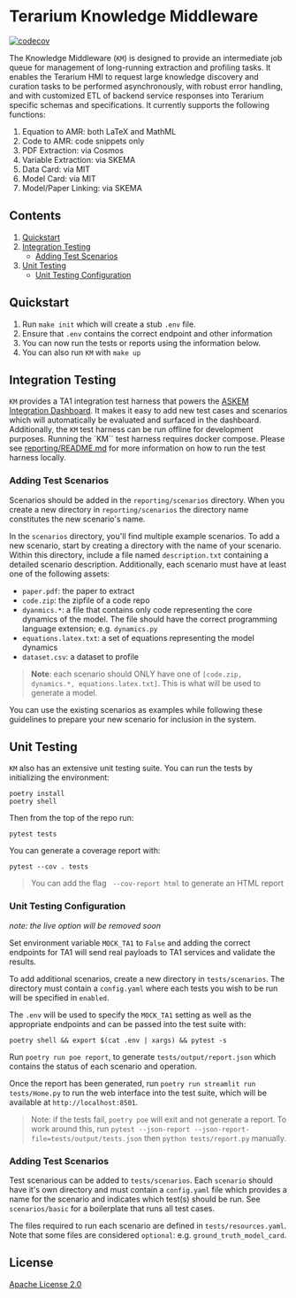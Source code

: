 # Terarium Knowledge Middleware

[![codecov](https://codecov.io/github/DARPA-ASKEM/knowledge-middleware/branch/main/graph/badge.svg?token=XEARJHESHY)](https://codecov.io/github/DARPA-ASKEM/knowledge-middleware)

The Knowledge Middleware (`KM`) is designed to provide an intermediate job queue for management of long-running extraction and profiling tasks. It enables the Terarium HMI to request large knowledge discovery and curation tasks to be performed asynchronously, with robust error handling, and with customized ETL of backend service responses into Terarium specific schemas and specifications. It currently supports the following functions:

1. Equation to AMR: both LaTeX and MathML
2. Code to AMR: code snippets only
3. PDF Extraction: via Cosmos
4. Variable Extraction: via SKEMA
5. Data Card: via MIT
6. Model Card: via MIT
7. Model/Paper Linking: via SKEMA

## Contents

1. [Quickstart](#quickstart)
2. [Integration Testing](#integration-testing)
    - [Adding Test Scenarios](#adding-test-scenarios)
3. [Unit Testing](#unit-testing)
    - [Unit Testing Configuration](#unit-testing-configuration)

## Quickstart

1. Run `make init` which will create a stub `.env` file. 
2. Ensure that `.env` contains the correct endpoint and other information 
3. You can now run the tests or reports using the information below.
4. You can also run `KM` with `make up`

## Integration Testing
`KM` provides a TA1 integration test harness that powers the [ASKEM Integration Dashboard](https://integration-dashboard.terarium.ai). It makes it easy to add new test cases and scenarios which will automatically be evaluated and surfaced in the dashboard. Additionally, the `KM` test harness can be run offline for development purposes. Running the `KM`` test harness requires docker compose. Please see [reporting/README.md](./reporting/README.md) for more information on how to run the test harness locally.

### Adding Test Scenarios
Scenarios should be added in the `reporting/scenarios` directory. When you create a new directory in `reporting/scenarios` the directory name constitutes the new scenario's name.

In the `scenarios` directory, you'll find multiple example scenarios. To add a new scenario, start by creating a directory with the name of your scenario. Within this directory, include a file named `description.txt` containing a detailed scenario description. Additionally, each scenario must have at least one of the following assets: 

* `paper.pdf`: the paper to extract 
* `code.zip`: the zipfile of a code repo
* `dyanmics.*`: a file that contains only code representing the core dynamics of the model. The file should have the correct programming language extension; e.g. `dynamics.py`
* `equations.latex.txt`: a set of equations representing the model dynamics
* `dataset.csv`: a dataset to profile

> **Note**: each scenario should ONLY have one of `[code.zip, dynamics.*, equations.latex.txt]`. This is what will be used to generate a model.

You can use the existing scenarios as examples while following these guidelines to prepare your new scenario for inclusion in the system.


## Unit Testing
`KM` also has an extensive unit testing suite. You can run the tests by initializing the environment:

```
poetry install
poetry shell
```

Then from the top of the repo run:

```
pytest tests
```

You can generate a coverage report with:

```
pytest --cov . tests
```

> You can add the flag ` --cov-report html` to generate an HTML report

### Unit Testing Configuration
*note: the live option will be removed soon*

Set environment variable `MOCK_TA1` to `False` and adding the correct endpoints for TA1 will send real payloads to TA1 services and validate the results.

To add additional scenarios, create a new directory in `tests/scenarios`. The directory must contain a `config.yaml` where each tests you wish to be run
will be specified in `enabled`. 

The `.env` will be used to specify the `MOCK_TA1` setting as well as the appropriate endpoints and can be passed into the test suite with:
```
poetry shell && export $(cat .env | xargs) && pytest -s
```

Run `poetry run poe report`, to generate `tests/output/report.json` which contains the status of each scenario and operation.

Once the report has been generated, run `poetry run streamlit run tests/Home.py` to run the web interface into the test suite, which will be available at `http://localhost:8501`.

> Note: if the tests fail, `poetry poe` will exit and not generate a report. To work around this, run `pytest --json-report --json-report-file=tests/output/tests.json` then `python tests/report.py` manually.

### Adding Test Scenarios

Test scenarious can be added to `tests/scenarios`. Each `scenario` should have it's own directory and must contain a `config.yaml` file which provides a name for the scenario and indicates which test(s) should be run. See `scenarios/basic` for a boilerplate that runs all test cases.

The files required to run each scenario are defined in `tests/resources.yaml`. Note that some files are considered `optional`: e.g. `ground_truth_model_card`.


## License

[Apache License 2.0](LICENSE)
